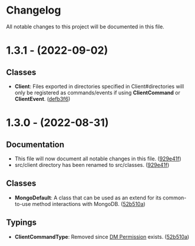 # Changelog

All notable changes to this project will be documented in this file.

# 1.3.1 - (2022-09-02)

## Classes

- **Client**: Files exported in directories specified in Client#directories will only be registered as commands/events if using **ClientCommand** or **ClientEvent**. ([defb3f6](https://github.com/callmeglenn/glenncord/commit/defb3f68e98d4be866f093010a7ded21fe66f539))

# 1.3.0 - (2022-08-31)

## Documentation
- This file will now document all notable changes in this file. ([929e41f](https://github.com/callmeglenn/glenncord/commit/929e41faeaf5853431af5a6b85b9305f55716c2d))
- src/client directory has been renamed to src/classes. ([929e41f](https://github.com/callmeglenn/glenncord/commit/929e41faeaf5853431af5a6b85b9305f55716c2d))

## Classes

- **MongoDefault**: A class that can be used as an extend for its common-to-use method interactions with MongoDB. ([52b510a](https://github.com/callmeglenn/glenncord/commit/52b510a800a549d6133f1bac883d434be949b311))

## Typings

- **ClientCommandType**: Removed since [DM Permission](https://discord.js.org/#/docs/builders/main/class/SlashCommandBuilder?scrollTo=setDMPermission) exists. ([52b510a](https://github.com/callmeglenn/glenncord/commit/52b510a800a549d6133f1bac883d434be949b311))

